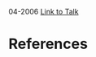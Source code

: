 

04-2006
[Link to Talk](https://www.churchofjesuschrist.org/study/general-conference/2006/04/sunday-afternoon-session?lang=eng)



# References
